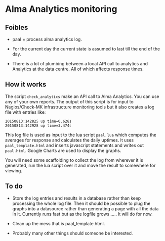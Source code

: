 # Alma Analytics monitoring

## Foibles

- paal = process alma analytics log.

- For the current day the current state is assumed to last till the end
of the day.

- There is a lot of plumbing between a local API call to analytics and
Analytics at the data centre. All of which affects response times.

## How it works

The script `check_analytics` make an API call to Alma Analytics. You can
use any of your own reports. The output of this script is for input to
Nagios/Check-MK infrastructure monitoring tools but it also creates a
log file with entries like:


    20150813:142825 up time=0.628s
    20150813:142928 up time=3.474s

This log file is used as input to the lua script `paal.lua` which computes
the averages for response and calculates the daily uptimes. It uses
`paal_template.html` and inserts javascript statements and writes out
`paal.html`. Google Charts are used to display the graphs.

You will need some scaffolding to collect the log from wherever it is
generated, run the lua script over it and move the result to somewhere
for viewing.

## To do

- Store the log entries and results in a database rather than keep
processing the whole log file. Then it should be possible to plug the
graphs into a datasource rather than generating a page with all the
data in it. Currently runs fast but as the logfile grows ..... It will
do for now.

- Clean up the mess that is paal_template.html.

- Probably many other things should someone be interested.

